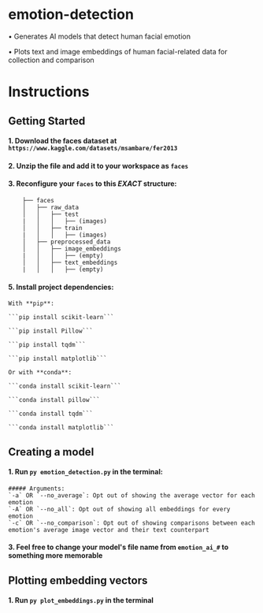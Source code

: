 
# emotion-detection

•	Generates AI models that detect human facial emotion

•	Plots text and image embeddings of human facial-related data for collection and comparison

  

# Instructions
## Getting Started

#### 1. Download the faces dataset at `https://www.kaggle.com/datasets/msambare/fer2013`

  

#### 2. Unzip the file and add it to your workspace as `faces`



#### 3. Reconfigure your `faces` to this ***EXACT*** structure:
   
```
	├── faces
	│   ├── raw_data
	│   │   ├── test
	|   │   │   ├── (images)
	│   │   ├── train
	|   │   │   ├── (images)
	│   ├── preprocessed_data
	│   │   ├── image_embeddings
	|   │   │   ├── (empty)
	│   │   ├── text_embeddings
	|   │   │   ├── (empty)
 ```

#### 5. Install project dependencies:

	With **pip**:

	```pip install scikit-learn```

	```pip install Pillow```

	```pip install tqdm```

	```pip install matplotlib```

	Or with **conda**:

 	```conda install scikit-learn```

	```conda install pillow```
	
	```conda install tqdm```
	
	```conda install matplotlib```

## Creating a model

#### 1. Run `py emotion_detection.py` in the terminal:

	##### Arguments:
	`-a` OR `--no_average`: Opt out of showing the average vector for each emotion
	`-A` OR `--no_all`: Opt out of showing all embeddings for every emotion
	`-c` OR `--no_comparison`: Opt out of showing comparisons between each emotion's average image vector and their text counterpart

#### 3. Feel free to change your model's file name from `emotion_ai_#` to something more memorable

## Plotting embedding vectors

#### 1. Run `py plot_embeddings.py` in the terminal
